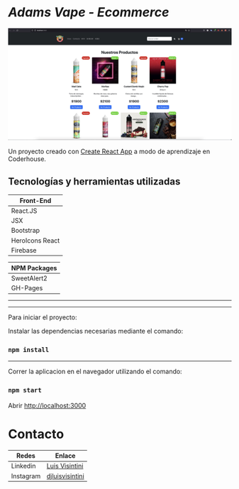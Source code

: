 # *Adams Vape - Ecommerce* 

![](https://github.com/luisvisintini/tiendacoder-luis-visintini/blob/main/public/adamsExample.jpg)

Un proyecto creado con [Create React App](https://github.com/facebook/create-react-app) a modo de aprendizaje en Coderhouse.

## Tecnologías y herramientas utilizadas

| Front-End         |
| ----------------- |
| React.JS          |
| JSX			    |
| Bootstrap    |
| HeroIcons React   |
| Firebase          |

| NPM Packages      |
| ----------------- |
| SweetAlert2       |
| GH-Pages          |
---
--- 


Para iniciar el proyecto:

Instalar las dependencias necesarias mediante el comando:
### `npm install`

---

Correr la aplicacion en el navegador utilizando el comando:
### `npm start`

Abrir [http://localhost:3000](http://localhost:3000)

# Contacto

|Redes | Enlace |
|---------------------------|----------------|
|Linkedin |[Luis Visintini](https://www.linkedin.com/in/luisvisintini/)|
|Instagram |[djluisvisintini](https://www.instagram.com/djluisvisintini/)